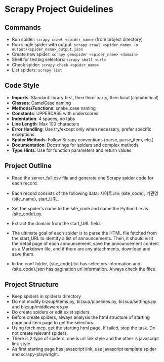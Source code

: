# Scrapy Project Guidelines

## Commands
- Run spider: `scrapy crawl <spider_name>` (from project directory)
- Run single spider with output: `scrapy crawl <spider_name> -o output/<spider_name>_output.json`
- Create new spider: `scrapy genspider <spider_name> <domain>`
- Shell for testing selectors: `scrapy shell <url>`
- Check spider: `scrapy check <spider_name>`
- List spiders: `scrapy list`

## Code Style
- **Imports**: Standard library first, then third-party, then local (alphabetical)
- **Classes**: CamelCase naming
- **Methods/Functions**: snake_case naming
- **Constants**: UPPERCASE with underscores
- **Indentation**: 4 spaces, no tabs
- **Line Length**: Max 100 characters
- **Error Handling**: Use try/except only when necessary, prefer specific exceptions
- **Spider Methods**: Follow Scrapy conventions (parse, parse_item, etc.)
- **Documentation**: Docstrings for spiders and complex methods
- **Type Hints**: Use for function parameters and return values

## Project Outline
- Read the server_full.csv file and generate one Scrapy spider code for each record.

- Each record consists of the following data: 사이트코드 (site_code), 기관명 (site_name), start_URL.

- Set the spider's name to the site_code and name the Python file as {site_code}.py.

- Extract the domain from the start_URL field.

- The ultimate goal of each spider is to parse the HTML file fetched from the start_URL to identify a list of announcements. Then, it should visit the detail page of each announcement, save the announcement content as a Markdown file, and if there are any attachments, download and save them.

- In the conf folder, {site_code}.txt has selectors information and {site_code}.json has pagination url information. Always check the files.

## Project Structure
- Keep spiders in spiders/ directory
- Do not modify bizsup/items.py, bizsup/pipelines.py, bizsup/settings.py and bizsup/middlewares.py
- Do create spiders or edit exist spiders.
- Before create spiders, always analysis the html structure of starting page and item page to get the selectors.
- Using fetch mcp, get the starting html page. If failed, stop the task. Do not create relevant spiders.
- There is 2 type of spiders. one is url link style and the other is javascript link style.
- As first starting page has javascript link, use javascript templete spider and scrapy-playwright.

